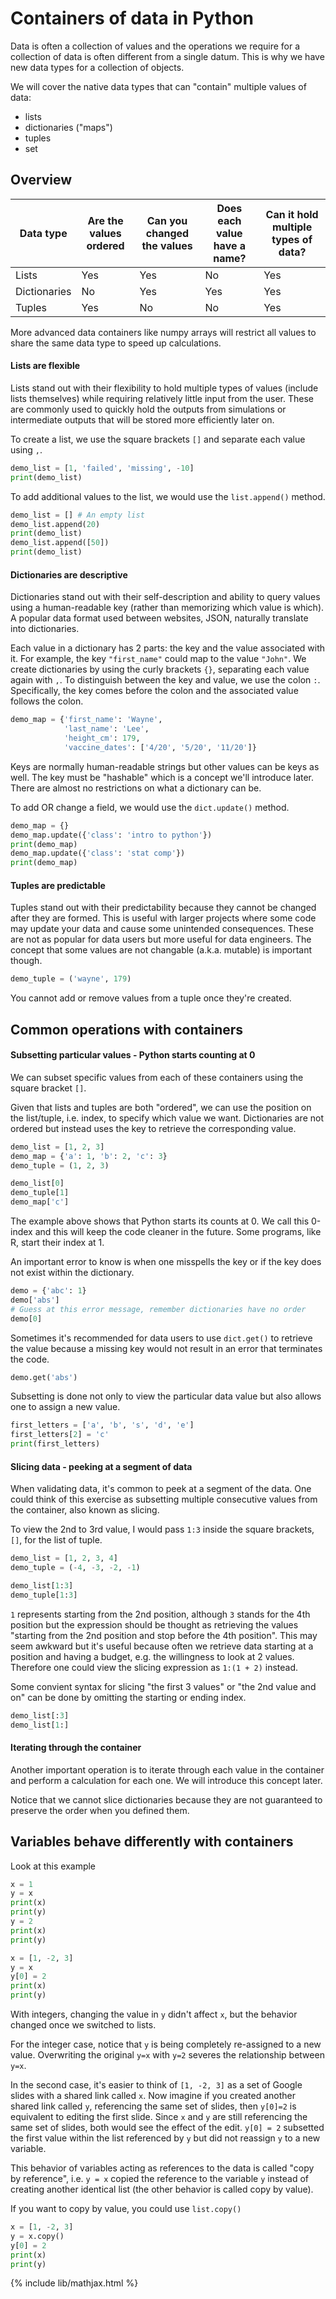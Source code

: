 # Containers of data in Python

Data is often a collection of values and the operations we require
for a collection of data is often different from a single datum.
This is why we have new data types for a collection of objects.

We will cover the native data types that can "contain" multiple
values of data:
- lists
- dictionaries ("maps")
- tuples
- set

## Overview

|Data type|Are the values ordered|Can you changed the values|Does each value have a name?|Can it hold multiple types of data?|
|---|---|---|---|---|
|Lists|Yes|Yes|No|Yes|
|Dictionaries|No|Yes|Yes|Yes|
|Tuples|Yes|No|No|Yes|

More advanced data containers like numpy arrays will restrict all values to
share the same data type to speed up calculations.

#### Lists are flexible
Lists stand out with their flexibility to hold multiple types
of values (include lists themselves) while requiring relatively little input
from the user.
These are commonly used to quickly hold the outputs from simulations
or intermediate outputs that will be stored more efficiently later on.

To create a list, we use the square brackets `[]` and separate
each value using `,`.
```python
demo_list = [1, 'failed', 'missing', -10]
print(demo_list)
```

To add additional values to the list, we would use the `list.append()` method.
```python
demo_list = [] # An empty list
demo_list.append(20)
print(demo_list)
demo_list.append([50])
print(demo_list)
```

#### Dictionaries are descriptive
Dictionaries stand out with their self-description and ability to query values
using a human-readable key (rather than memorizing which value is which).
A popular data format used between websites, JSON, naturally translate into
dictionaries.

Each value in a dictionary has 2 parts: the key and the value associated with it.
For example, the key `"first_name"` could map to the value `"John"`.
We create dictionaries by using the curly brackets `{}`, separating each value
again with `,`. To distinguish between the key and value, we use the colon `:`.
Specifically, the key comes before the colon and the associated value follows the colon.
```python
demo_map = {'first_name': 'Wayne',
            'last_name': 'Lee',
            'height_cm': 179,
            'vaccine_dates': ['4/20', '5/20', '11/20']}
```

Keys are normally human-readable strings but other values can be keys as well. 
The key must be "hashable" which is a concept we'll introduce later. There are
almost no restrictions on what a dictionary can be.

To add OR change a field, we would use the `dict.update()` method.
```python
demo_map = {}
demo_map.update({'class': 'intro to python'})
print(demo_map)
demo_map.update({'class': 'stat comp'})
print(demo_map)
```

#### Tuples are predictable
Tuples stand out with their predictability because they cannot be changed
after they are formed. This is useful with larger projects where some code
may update your data and cause some unintended consequences.
These are not as popular for data users but more useful for data engineers.
The concept that some values are not changable (a.k.a. mutable) is important though.

```python
demo_tuple = ('wayne', 179)
```

You cannot add or remove values from a tuple once they're created.

## Common operations with containers

#### Subsetting particular values - Python starts counting at 0
We can subset specific values from each of these containers using the square
bracket `[]`.

Given that lists and tuples are both "ordered", we can use the position
on the list/tuple, i.e. index, to specify which value we want. Dictionaries
are not ordered but instead uses the key to retrieve the corresponding value.

```python
demo_list = [1, 2, 3]
demo_map = {'a': 1, 'b': 2, 'c': 3}
demo_tuple = (1, 2, 3)

demo_list[0]
demo_tuple[1]
demo_map['c']
```

The example above shows that Python starts its counts at 0. We call this
0-index and this will keep the code cleaner in the future. Some programs,
like R, start their index at 1.

An important error to know is when one misspells the key or if the key
does not exist within the dictionary.

```python
demo = {'abc': 1}
demo['abs']
# Guess at this error message, remember dictionaries have no order
demo[0]
```

Sometimes it's recommended for data users to use `dict.get()` to retrieve
the value because a missing key would not result in an error that terminates
the code.
```python
demo.get('abs')
```

Subsetting is done not only to view the particular data value but also
allows one to assign a new value.

```python
first_letters = ['a', 'b', 's', 'd', 'e']
first_letters[2] = 'c'
print(first_letters)
```

#### Slicing data - peeking at a segment of data
When validating data, it's common to peek at a segment of the data. 
One could think of this exercise as subsetting multiple consecutive values
from the container, also known as slicing.

To view the 2nd to 3rd value, I would pass `1:3` inside the square brackets, `[]`,
for the list of tuple. 
```python
demo_list = [1, 2, 3, 4]
demo_tuple = (-4, -3, -2, -1)

demo_list[1:3]
demo_tuple[1:3]
```
`1` represents starting from the 2nd position, although `3`
stands for the 4th position but the expression should be thought as retrieving
the values "starting from the 2nd position and stop before the 4th position".
This may seem awkward but it's useful because often we retrieve
data starting at a position and having a budget, e.g. the willingness to look at 2 values.
Therefore one could view the slicing expression as `1:(1 + 2)` instead.

Some convient syntax for slicing "the first 3 values" or "the 2nd value and on"
can be done by omitting the starting or ending index.
```python
demo_list[:3]
demo_list[1:]
```

#### Iterating through the container
Another important operation is to iterate through each value in the container
and perform a calculation for each one. We will introduce this concept later.

Notice that we cannot slice dictionaries because they are not guaranteed to preserve
the order when you defined them.

## Variables behave differently with containers

Look at this example
```python
x = 1
y = x
print(x)
print(y)
y = 2
print(x)
print(y)

x = [1, -2, 3]
y = x
y[0] = 2
print(x)
print(y)
```

With integers, changing the value in `y` didn't affect `x`, but the behavior
changed once we switched to lists.

For the integer case, notice that `y` is being completely re-assigned to a new
value. Overwriting the original `y=x` with `y=2` severes the relationship between `y=x`.

In the second case, it's easier to think of `[1, -2, 3]` as a set of Google slides
with a shared link called `x`. Now imagine if you created another shared link
called `y`, referencing the same set of slides, then `y[0]=2` is equivalent to editing
the first slide. Since `x` and `y` are still referencing the same set of slides,
both would see the effect of the edit. `y[0] = 2` subsetted the first value within
the list referenced by `y` but did not reassign `y` to a new variable.

This behavior of variables acting as references to the data is called "copy by reference",
i.e. `y = x` copied the reference to the variable `y` instead of creating another identical
list (the other behavior is called copy by value).

If you want to copy by value, you could use `list.copy()`
```python
x = [1, -2, 3]
y = x.copy()
y[0] = 2
print(x)
print(y)
```

{% include lib/mathjax.html %}
